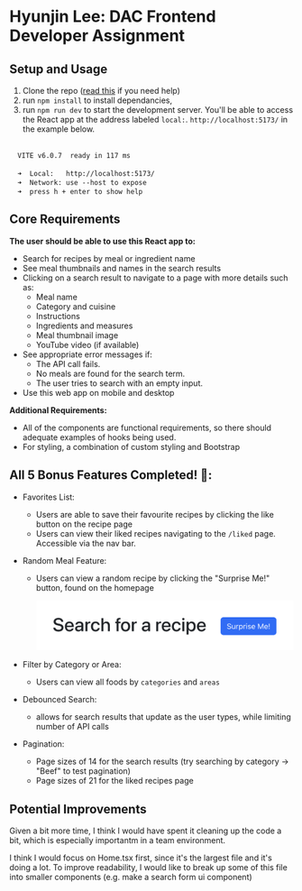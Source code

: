 # Hyunjin Lee: DAC Frontend Developer Assignment

## Setup and Usage

1. Clone the repo ([read this](https://docs.github.com/en/repositories/creating-and-managing-repositories/cloning-a-repository) if you need help)
2. run `npm install` to install dependancies,
3. run `npm run dev` to start the development server. You'll be able to access the React app at the address labeled `local:`. `http://localhost:5173/` in the example below.

```

  VITE v6.0.7  ready in 117 ms

  ➜  Local:   http://localhost:5173/
  ➜  Network: use --host to expose
  ➜  press h + enter to show help
```

## Core Requirements

**The user should be able to use this React app to:**

- Search for recipes by meal or ingredient name
- See meal thumbnails and names in the search results
- Clicking on a search result to navigate to a page with more details such as:
  - Meal name
  - Category and cuisine
  - Instructions
  - Ingredients and measures
  - Meal thumbnail image
  - YouTube video (if available)
- See appropriate error messages if:
  - The API call fails.
  - No meals are found for the search term.
  - The user tries to search with an empty input.
- Use this web app on mobile and desktop

**Additional Requirements:**

- All of the components are functional requirements, so there should adequate examples of hooks being used.
- For styling, a combination of custom styling and Bootstrap

## All 5 Bonus Features Completed! 🎉:

- Favorites List:

  - Users are able to save their favourite recipes by clicking the like button on the recipe page
  - Users can view their liked recipes navigating to the `/liked` page. Accessible via the nav bar.

- Random Meal Feature:

  - Users can view a random recipe by clicking the "Surprise Me!" button, found on the homepage

    ![alt text](image.png)

- Filter by Category or Area:

  - Users can view all foods by `categories` and `areas`

- Debounced Search:

  - allows for search results that update as the user types, while limiting number of API calls

- Pagination:
  - Page sizes of 14 for the search results (try searching by category -> "Beef" to test pagination)
  - Page sizes of 21 for the liked recipes page

## Potential Improvements

Given a bit more time, I think I would have spent it cleaning up the code a bit, which is especially importantm in a team environment.

I think I would focus on Home.tsx first, since it's the largest file and it's doing a lot. To improve readability, I would like to break up some of this file into smaller components (e.g. make a search form ui component)
